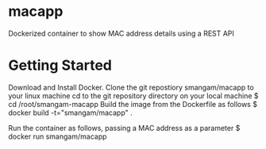 # macapp
Dockerized container to show MAC address details using a REST API

# Getting Started
Download and Install Docker.
Clone the git repostiory smangam/macapp to your linux machine
cd to the git repository directory on your local machine
$ cd /root/smangam-macapp
Build the image from the Dockerfile as follows
$ docker build -t="smangam/macapp" .

Run the container as follows, passing a MAC address as a parameter
$ docker run smangam/macapp <mac address>
